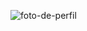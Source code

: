 

![foto-de-perfil](https://drive.google.com/file/d/1_8F7LYYHM_jh2DlVO3n65IZieVOVghEK/view?usp=sharinghttps://drive.google.com/file/d/1_8F7LYYHM_jh2DlVO3n65IZieVOVghEK/view?usp=sharing)
